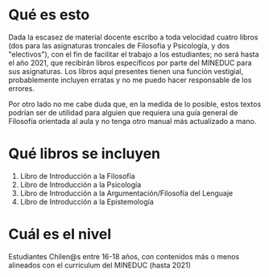 # Qué es esto

Dada la escasez de material docente escribo a toda velocidad cuatro libros (dos para las asignaturas troncales de Filosofía y Psicología,  y dos "electivos"), con el fin de facilitar el trabajo a los estudiantes; no será hasta el año 2021, que recibirán libros específicos por parte del MINEDUC para sus asignaturas. Los libros aquí presentes tienen una función vestigial, probablemente incluyen erratas y no me puedo hacer responsable de los errores.

Por otro lado no me cabe duda que, en la medida de lo posible, estos textos podrían ser de utilidad para alguien que requiera una guía general de Filosofía orientada al aula y no tenga otro manual más actualizado a mano.

# Qué libros se incluyen

1. Libro de Introducción a la Filosofía
2. Libro de Introducción a la Psicología
3. Libro de Introducción a la Argumentación/Filosofía del Lenguaje
4. Libro de Introducción a la Epistemología

# Cuál es el nivel

Estudiantes Chilen@s entre 16-18 años, con contenidos más o menos alineados con el curriculum del MINEDUC (hasta 2021)
